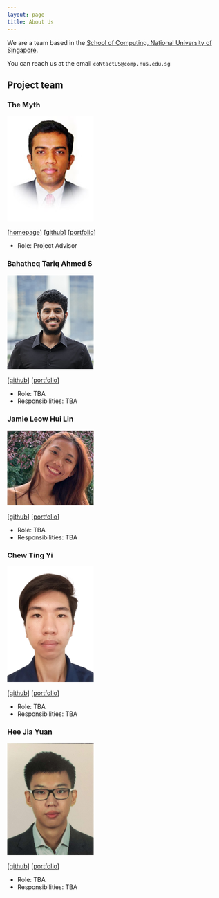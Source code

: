 ```yaml
---
layout: page
title: About Us
---
```


We are a team based in the [School of Computing, National University of Singapore](http://www.comp.nus.edu.sg).

You can reach us at the email `coNtactUS@comp.nus.edu.sg`

## Project team

### The Myth

<img src="images/damithc.png" width="200px">

[[homepage](http://www.comp.nus.edu.sg/~damithch)]
[[github](https://github.com/damithc)]
[[portfolio](team/damithc.md)]

* Role: Project Advisor

### Bahatheq Tariq Ahmed S

<img src="images/tariq-droid.png" width="200px">

[[github](http://github.com/Tariq-droid)]
[[portfolio](team/Tariq-droid.md)]

* Role: TBA
* Responsibilities: TBA

### Jamie Leow Hui Lin
<img src="images/jamieeeleow.png" width="200px">

[[github](http://github.com/jamieeeleow)]
[[portfolio](team/jamieeeleow.md)]

* Role: TBA
* Responsibilities: TBA

### Chew Ting Yi

<img src="images/tingyic.png" width="200px">

[[github](http://github.com/tingyic)]
[[portfolio](team/tingyic.md)]

* Role: TBA
* Responsibilities: TBA

### Hee Jia Yuan

<img src="images/jayhee3.png" width="200px">

[[github](http://github.com/jayhee3)]
[[portfolio](team/jayhee3.md)]

* Role: TBA
* Responsibilities: TBA
